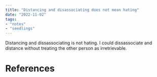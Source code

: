 ```yaml
---
title: "Distancing and disassociating does not mean hating"
date: "2022-11-02"
tags:
- "notes"
- "seedlings"
---
```


Distancing and dissassociating is not hating. I could dissassociate and distance without treating the other person as irretrievable.

# References